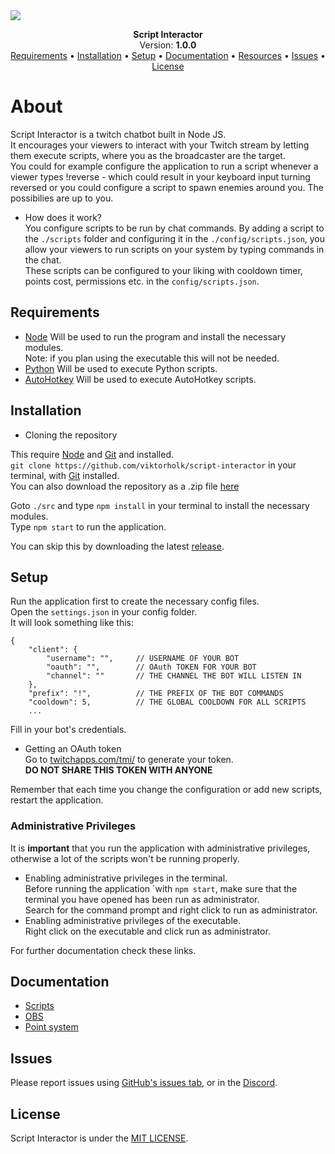 
<img src="https://raw.githubusercontent.com/ttv-interactive/docs/main/script-interactor/images/header.png">
<p align="center">
    <b>Script Interactor</b>
    <br>
    Version: <b>1.0.0</b>
    <br>
    <a href="#Requirements">Requirements</a> •
    <a href="#Installation">Installation</a> •
    <a href="#Setup">Setup</a> •
    <a href="#Documentation">Documentation</a> •
    <a href="#Resources">Resources</a> •
    <a href="#Issues">Issues</a> •
    <a href="#License">License</a>
</p>

# About
Script Interactor is a twitch chatbot built in Node JS.  
It encourages your viewers to interact with your Twitch stream by letting them execute scripts, where you as the broadcaster are the target.  
You could for example configure the application to run a script whenever a viewer types !reverse - which could result in your keyboard input turning reversed or you could configure a script to spawn enemies around you. The possibilies are up to you.

* How does it work?  
You configure scripts to be run by chat commands. By adding a script to the ``./scripts`` folder and configuring it in the ``./config/scripts.json``, you allow your viewers to run scripts on your system by typing commands in the chat.  
These scripts can be configured to your liking with cooldown timer, points cost, permissions etc. in the ``config/scripts.json``.  
  
## Requirements
* [Node](https://nodejs.org/en/) Will be used to run the program and install the necessary modules.  
Note: if you plan using the executable this will not be needed.
* [Python](https://www.python.org/downloads/) Will be used to execute Python scripts.
* [AutoHotkey](https://www.autohotkey.com/) Will be used to execute AutoHotkey scripts.


## Installation
* Cloning the repository  

This require [Node](https://nodejs.org/en/) and [Git](https://git-scm.com/downloads) and installed.  
`git clone https://github.com/viktorholk/script-interactor` in your terminal, with [Git](https://git-scm.com/downloads) installed.  
You can also download the repository as a .zip file [here](https://github.com/ttv-interactive/script-interactor/archive/refs/heads/main.zip)  

Goto `./src` and type `npm install` in your terminal to install the necessary modules.  
Type `npm start` to run the application.  

You can skip this by downloading the latest [release](https://github.com/ttv-interactive/script-interactor/releases).

## Setup
Run the application first to create the necessary config files.  
Open the `settings.json` in your config folder.  
It will look something like this:
````
{
    "client": {
        "username": "",     // USERNAME OF YOUR BOT
        "oauth": "",        // OAuth TOKEN FOR YOUR BOT
        "channel": ""       // THE CHANNEL THE BOT WILL LISTEN IN
    },
    "prefix": "!",          // THE PREFIX OF THE BOT COMMANDS
    "cooldown": 5,          // THE GLOBAL COOLDOWN FOR ALL SCRIPTS
    ...
````
Fill in your bot's credentials.
* Getting an OAuth token  
  Go to [twitchapps.com/tmi/](https://twitchapps.com/tmi/) to generate your token.  
  **DO NOT SHARE THIS TOKEN WITH ANYONE**

Remember that each time you change the configuration or add new scripts, restart the application.
### **Administrative Privileges**
It is **important** that you run the application with administrative privileges, otherwise a lot of the scripts won't be running properly.
* Enabling administrative privileges in the terminal.  
Before running the application `with ``npm start``, make sure that the terminal you have opened has been run as administrator.  
Search for the command prompt and right click to run as administrator.
* Enabling administrative privileges of the executable.  
Right click on the executable and click run as administrator.

For further documentation check these links.
## Documentation
* [Scripts](https://github.com/ttv-interactive/docs/blob/main/script-interactor/SCRIPTS.MD)
* [OBS](https://github.com/ttv-interactive/docs/blob/main/script-interactor/OBS.MD)
* [Point system](https://github.com/ttv-interactive/docs/blob/main/script-interactor/POINTS-SYSTEM.MD)
## Issues
Please report issues using [GitHub's issues tab](https://github.com/ttv-interactive/script-interactor/issues), or in the [Discord](https://discord.gg/VEDrsqCn2D).
## License
Script Interactor is under the [MIT LICENSE](LICENSE).
